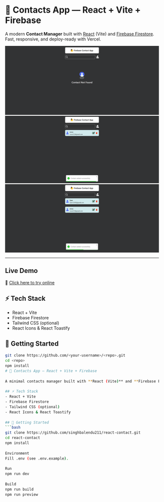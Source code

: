 # 📇 Contacts App — React + Vite + Firebase
 
A modern **Contact Manager** built with [React](https://react.dev/) (Vite) and [Firebase Firestore](https://firebase.google.com/).  
Fast, responsive, and deploy-ready with Vercel.

![preview1](src/assets/preview1.png)
![preview2](src/assets/preview2.png)
![preview3](src/assets/preview3.png)

---
##  Live Demo

🔗 [Click here to try online](https://react-contact-sable.vercel.app/)

## ⚡️ Tech Stack
- React + Vite
- Firebase Firestore
- Tailwind CSS (optional)
- React Icons & React Toastify

## 🚀 Getting Started
```bash
git clone https://github.com/<your-username>/<repo>.git
cd <repo>
npm install
# 📇 Contacts App — React + Vite + Firebase

A minimal contacts manager built with **React (Vite)** and **Firebase Firestore**.

## ⚡️ Tech Stack
- React + Vite
- Firebase Firestore
- Tailwind CSS (optional)
- React Icons & React Toastify

## 🚀 Getting Started
```bash
git clone https://github.com/singhbalendu211/react-contact.git
cd react-contact
npm install 

Environment
Fill .env (see .env.example).

Run
npm run dev

Build
npm run build
npm run preview

